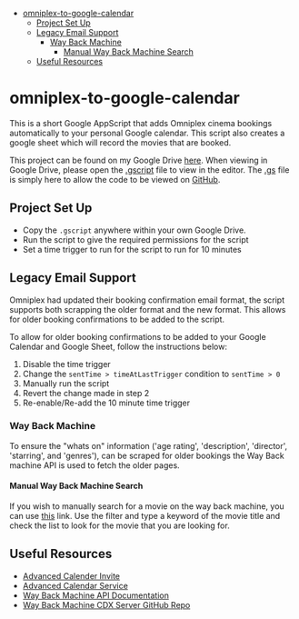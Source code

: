 - [omniplex-to-google-calendar](#omniplex-to-google-calendar)
  - [Project Set Up](#project-set-up)
  - [Legacy Email Support](#legacy-email-support)
    - [Way Back Machine](#way-back-machine)
      - [Manual Way Back Machine Search](#manual-way-back-machine-search)
  - [Useful Resources](#useful-resources)

# omniplex-to-google-calendar

This is a short Google AppScript that adds Omniplex cinema bookings automatically to your personal Google calendar. This script also creates a google sheet which will record the movies that are booked.

This project can be found on my Google Drive [here](https://drive.google.com/drive/folders/1T1EYRSRt4K_UmIp4Vn5sbXDr8VLHPTn4?usp=sharing). When viewing in Google Drive, please open the [.gscript](https://script.google.com/d/1nrZ_RDx2flhpvUYVkEWl9DRrlS6c8eqSYULoolTtQzrA5oAjDjVsCiQ-/edit?usp=drive_link) file to view in the editor. The [.gs](https://github.com/adamlogan17/omniplex-to-google-calendar/blob/main/script.gs) file is simply here to allow the code to be viewed on [GitHub](https://github.com/adamlogan17/omniplex-to-google-calendar).

## Project Set Up

- Copy the `.gscript` anywhere within your own Google Drive.
- Run the script to give the required permissions for the script
- Set a time trigger to run for the script to run for 10 minutes

## Legacy Email Support

Omniplex had updated their booking confirmation email format, the script supports both scrapping the older format and the new format. This allows for older booking confirmations to be added to the script.

To allow for older booking confirmations to be added to your Google Calendar and Google Sheet, follow the instructions below:

1. Disable the time trigger
2. Change the `sentTime > timeAtLastTrigger` condition to `sentTime > 0`
3. Manually run the script
4. Revert the change made in step 2
5. Re-enable/Re-add the 10 minute time trigger

### Way Back Machine

To ensure the "whats on" information ('age rating', 'description', 'director', 'starring', and 'genres'), can be scraped for older bookings the Way Back machine API is used to fetch the older pages.

#### Manual Way Back Machine Search

If you wish to manually search for a movie on the way back machine, you can use [this](https://web.archive.org/web/*/https://www.omniplex.ie/whatson/movie/showtimes/*) link. Use the filter and type a keyword of the movie title and check the list to look for the movie that you are looking for.

## Useful Resources

- [Advanced Calender Invite](https://stackoverflow.com/questions/34853043/create-an-event-with-an-attachment-on-calendar-via-google-apps-script)
- [Advanced Calendar Service](https://developers.google.com/apps-script/advanced/calendar)
- [Way Back Machine API Documentation](https://archive.org/help/wayback_api.php)
- [Way Back Machine CDX Server GitHub Repo](https://github.com/internetarchive/wayback/tree/master/wayback-cdx-server)